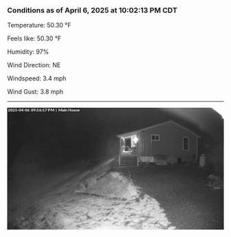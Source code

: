 ### Conditions as of April 6, 2025 at 10:02:13 PM CDT 

Temperature: 50.30 &deg;F

Feels like: 50.30 &deg;F

Humidity: 97%

Wind Direction: NE

Windspeed: 3.4 mph

Wind Gust: 3.8 mph

---

<img src="./images/latest.jpeg"/>

